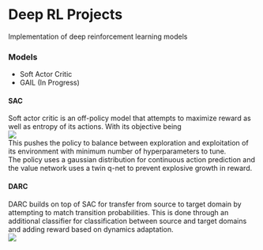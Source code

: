 # Deep RL Projects

Implementation of deep reinforcement learning models

### Models
- Soft Actor Critic
- GAIL (In Progress)

#### SAC
Soft actor critic is an off-policy model that attempts to maximize reward as well as entropy of its actions. With its objective being</br>
<img src="https://render.githubusercontent.com/render/math?math=J(\theta) = E\[\sum_t r(s_t, a_t) - \alpha * \log(\pi(a_t|s_t))\]"></br>
This pushes the policy to balance between exploration and exploitation of its environment with minimum number of hyperparameters to tune.</br>
The policy uses a gaussian distribution for continuous action prediction and the value network uses a twin q-net to prevent explosive growth in reward.

#### DARC
DARC builds on top of SAC for transfer from source to target domain by attempting to match transition probabilities. This is done through an additional classifier for classification between source and target domains and adding reward based on dynamics adaptation. <br>
<img src="https://render.githubusercontent.com/render/math?math=\delta r(s_t, a_t, s')=log p_{target}(target | s_t, a_t, s') - log p(target |s_t, a_t) - log p (source|s_t, a_t, s') + log p(source |s_t, a_t)"><br>
